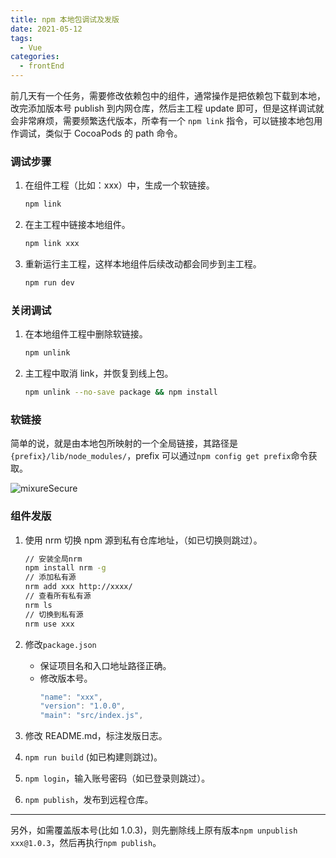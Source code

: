 ```yaml
---
title: npm 本地包调试及发版
date: 2021-05-12
tags:
  - Vue
categories:
  - frontEnd
---
```


前几天有一个任务，需要修改依赖包中的组件，通常操作是把依赖包下载到本地，改完添加版本号 publish 到内网仓库，然后主工程 update 即可，但是这样调试就会非常麻烦，需要频繁迭代版本，所幸有一个 `npm link` 指令，可以链接本地包用作调试，类似于 CocoaPods 的 path 命令。

<!-- more -->

### 调试步骤

1. 在组件工程（比如：xxx）中，生成一个软链接。
   ```sh
   npm link
   ```
2. 在主工程中链接本地组件。
   ```sh
   npm link xxx
   ```
3. 重新运行主工程，这样本地组件后续改动都会同步到主工程。
   ```sh
   npm run dev
   ```

### 关闭调试

1. 在本地组件工程中删除软链接。
   ```sh
   npm unlink
   ```
2. 主工程中取消 link，并恢复到线上包。
   ```sh
   npm unlink --no-save package && npm install
   ```

### 软链接

简单的说，就是由本地包所映射的一个全局链接，其路径是`{prefix}/lib/node_modules/`，prefix 可以通过`npm config get prefix`命令获取。

<img :src="$withBase('/npm_link.png')" alt="mixureSecure">

### 组件发版

1. 使用 nrm 切换 npm 源到私有仓库地址，（如已切换则跳过）。

   ```sh
   // 安装全局nrm
   npm install nrm -g
   // 添加私有源
   nrm add xxx http://xxxx/
   // 查看所有私有源
   nrm ls
   // 切换到私有源
   nrm use xxx
   ```

2. 修改`package.json`

   - 保证项目名和入口地址路径正确。
   - 修改版本号。
     ```js
     "name": "xxx",
     "version": "1.0.0",
     "main": "src/index.js",
     ```

3. 修改 README.md，标注发版日志。
4. `npm run build` (如已构建则跳过)。
5. `npm login`，输入账号密码（如已登录则跳过）。
6. `npm publish`，发布到远程仓库。

---

另外，如需覆盖版本号(比如 1.0.3)，则先删除线上原有版本`npm unpublish xxx@1.0.3`，然后再执行`npm publish`。
